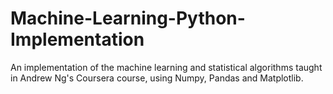 # Machine-Learning-Python-Implementation
An implementation of the machine learning and statistical algorithms taught in Andrew Ng's Coursera course, using Numpy, Pandas and Matplotlib. 
